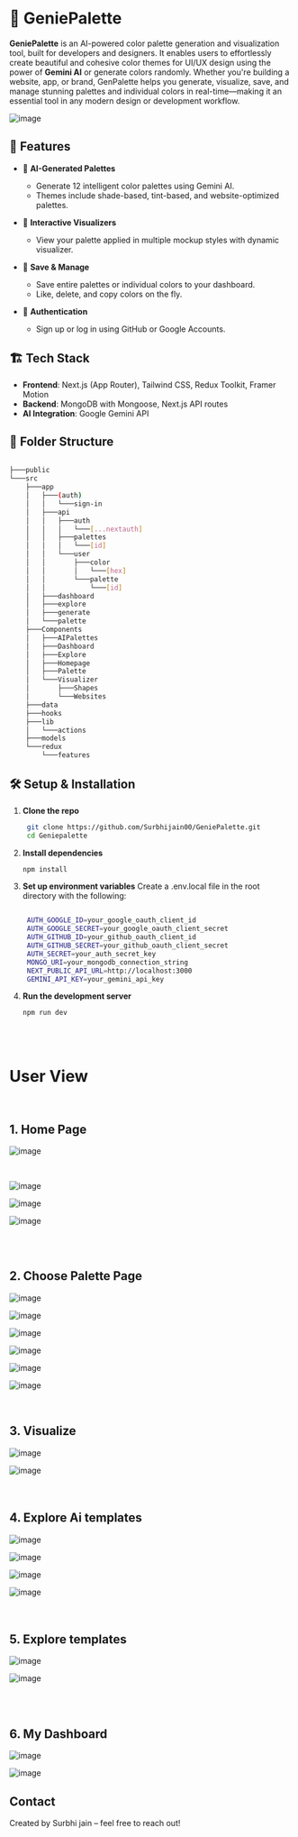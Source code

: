 
# 🎨 GeniePalette

**GeniePalette** is an AI-powered color palette generation and visualization tool, built for developers and designers. It enables users to effortlessly create beautiful and cohesive color themes for UI/UX design using the power of **Gemini AI** or generate colors randomly. Whether you're building a website, app, or brand, GenPalette helps you generate, visualize, save, and manage stunning palettes and individual colors in real-time—making it an essential tool in any modern design or development workflow.

![image](https://github.com/Surbhijain00/GeniePalette/blob/main/public/HomePage1.png) 

## 🚀 Features

- 🤖 **AI-Generated Palettes**
  - Generate 12 intelligent color palettes using Gemini AI.
  - Themes include shade-based, tint-based, and website-optimized palettes.

- 🧪 **Interactive Visualizers**
  - View your palette applied in multiple mockup styles with dynamic visualizer.

- 💾 **Save & Manage**
  - Save entire palettes or individual colors to your dashboard.
  - Like, delete, and copy colors on the fly.

- 👤 **Authentication**
  - Sign up or log in using GitHub or Google Accounts.

## 🏗️ Tech Stack

- **Frontend**: Next.js (App Router), Tailwind CSS, Redux Toolkit, Framer Motion
- **Backend**: MongoDB with Mongoose, Next.js API routes
- **AI Integration**: Google Gemini API

## 📁 Folder Structure

```bash

├───public
└───src
    ├───app
    │   ├───(auth)
    │   │   └───sign-in
    │   ├───api
    │   │   ├───auth
    │   │   │   └───[...nextauth]
    │   │   ├───palettes
    │   │   │   └───[id]
    │   │   └───user
    │   │       ├───color
    │   │       │   └───[hex]
    │   │       └───palette
    │   │           └───[id]
    │   ├───dashboard
    │   ├───explore
    │   ├───generate
    │   └───palette
    ├───Components
    │   ├───AIPalettes
    │   ├───Dashboard
    │   ├───Explore
    │   ├───Homepage
    │   ├───Palette
    │   └───Visualizer
    │       ├───Shapes
    │       └───Websites
    ├───data
    ├───hooks
    ├───lib
    │   └───actions
    ├───models
    └───redux
        └───features

```

## 🛠️ Setup & Installation

1. **Clone the repo**
   ```bash
    git clone https://github.com/Surbhijain00/GeniePalette.git
    cd Geniepalette

2. **Install dependencies**
   ```bash
   npm install

3. **Set up environment variables**
   Create a .env.local file in the root directory with the following:
   ```bash

    AUTH_GOOGLE_ID=your_google_oauth_client_id
    AUTH_GOOGLE_SECRET=your_google_oauth_client_secret
    AUTH_GITHUB_ID=your_github_oauth_client_id
    AUTH_GITHUB_SECRET=your_github_oauth_client_secret
    AUTH_SECRET=your_auth_secret_key
    MONGO_URI=your_mongodb_connection_string
    NEXT_PUBLIC_API_URL=http://localhost:3000
    GEMINI_API_KEY=your_gemini_api_key


4. **Run the development server**
   ```bash
   npm run dev

<br>
<br>

# User View

<br>



## 1. Home Page
![image](https://github.com/Surbhijain00/GeniePalette/blob/main/public/HomePage1.png)

   <br>


![image](https://github.com/Surbhijain00/GeniePalette/blob/main/public/Image2.png)
   <br>

![image](https://github.com/Surbhijain00/GeniePalette/blob/main/public/Image3.png)
   <br>

![image](https://github.com/Surbhijain00/GeniePalette/blob/main/public/SS4.png)
   <br>

<br>
<br>

## 2. Choose Palette Page
![image](https://github.com/Surbhijain00/GeniePalette/blob/main/public/SS6.png)
   <br>

![image](https://github.com/Surbhijain00/GeniePalette/blob/main/public/SS8.png)
   <br>

![image](https://github.com/Surbhijain00/GeniePalette/blob/main/public/SS9.png)
   <br>

![image](https://github.com/Surbhijain00/GeniePalette/blob/main/public/SS11.png)
   <br>

![image](https://github.com/Surbhijain00/GeniePalette/blob/main/public/SS12.png)
   <br>

![image](https://github.com/Surbhijain00/GeniePalette/blob/main/public/SS13.png)
   <br>

   <br>
   
## 3. Visualize 
![image](https://github.com/Surbhijain00/GeniePalette/blob/main/public/SS14.png)
   <br>

![image](https://github.com/Surbhijain00/GeniePalette/blob/main/public/SS15.png)
   <br>
<br>
<br>

## 4. Explore Ai templates
![image](https://github.com/Surbhijain00/GeniePalette/blob/main/public/SS16.png)
   <br>

![image](https://github.com/Surbhijain00/GeniePalette/blob/main/public/SS19.png)
   <br>

![image](https://github.com/Surbhijain00/GeniePalette/blob/main/public/SS20.png)
   <br>

![image](https://github.com/Surbhijain00/GeniePalette/blob/main/public/SS24.png)
   <br>
<br>
<br>

## 5. Explore templates
![image](https://github.com/Surbhijain00/GeniePalette/blob/main/public/SS21.png)
   <br>

![image](https://github.com/Surbhijain00/GeniePalette/blob/main/public/SS22.png)
   <br>

<br>
<br>

## 6. My Dashboard
![image](https://github.com/Surbhijain00/GeniePalette/blob/main/public/SS25.png)
   <br> 

![image](https://github.com/Surbhijain00/GeniePalette/blob/main/public/SS26.png)
   <br>
   




   
   

## Contact

Created by Surbhi jain – feel free to reach out!
